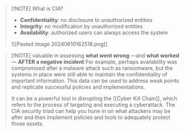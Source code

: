 
> [!NOTE] What is CIA?
> - **Confidentiality**: no disclosure to unauthorized entities
> - **Integrity**: no modification by unauthorized entities
> - **Availability**: authorized users can always access the system
> 
> ![[Pasted image 20240610162518.png]]




> [!NOTE] valuable in assessing **what went wrong** —and **what worked**— **AFTER a negative incident**
> For example, perhaps availability was compromised after a malware attack such as ransomware, but the systems in place were still able to maintain the confidentiality of important information. This data can be used to address weak points and replicate successful policies and implementations.
> 
> It can be a powerful tool in disrupting the [[Cyber Kill Chain]], which refers to the process of targeting and executing a cyberattack. The CIA security triad can help you hone in on what attackers may be after and then implement policies and tools to adequately protect those assets.

